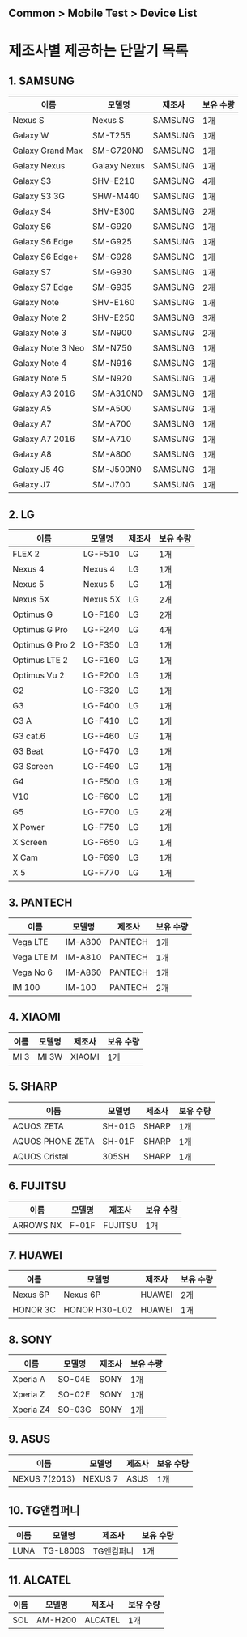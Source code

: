 ## Common > Mobile Test > Device List


# 제조사별 제공하는 단말기 목록

## 1. SAMSUNG
| 이름 | 모델명 | 제조사 | 보유 수량 |
| --- | --- | --- | --- |
| Nexus S | Nexus S | SAMSUNG | 1개 |
| Galaxy W | SM-T255 | SAMSUNG | 1개 |
| Galaxy Grand Max | SM-G720N0 | SAMSUNG | 1개 |
| Galaxy Nexus | Galaxy Nexus | SAMSUNG | 1개 |
| Galaxy S3 | SHV-E210 | SAMSUNG | 4개 |
| Galaxy S3 3G | SHW-M440 | SAMSUNG | 1개 |
| Galaxy S4 | SHV-E300 | SAMSUNG | 2개 |
| Galaxy S6 | SM-G920 | SAMSUNG | 1개 |
| Galaxy S6 Edge | SM-G925 | SAMSUNG | 1개 |
| Galaxy S6 Edge+ | SM-G928 | SAMSUNG | 1개 |
| Galaxy S7 | SM-G930 | SAMSUNG | 1개 |
| Galaxy S7 Edge | SM-G935 | SAMSUNG | 2개 |
| Galaxy Note | SHV-E160 | SAMSUNG | 1개 |
| Galaxy Note 2 | SHV-E250 | SAMSUNG | 3개 |
| Galaxy Note 3 | SM-N900 | SAMSUNG | 2개 |
| Galaxy Note 3 Neo | SM-N750| SAMSUNG | 1개 |
| Galaxy Note 4 | SM-N916 | SAMSUNG | 1개 |
| Galaxy Note 5 | SM-N920 | SAMSUNG | 1개 |
| Galaxy A3 2016 | SM-A310N0 | SAMSUNG | 1개 |
| Galaxy A5 | SM-A500 | SAMSUNG | 1개 |
| Galaxy A7 | SM-A700 | SAMSUNG | 1개 |
| Galaxy A7 2016 | SM-A710 | SAMSUNG | 1개 |
| Galaxy A8 | SM-A800 | SAMSUNG | 1개 |
| Galaxy J5 4G | SM-J500N0 | SAMSUNG | 1개 |
| Galaxy J7 | SM-J700 | SAMSUNG | 1개 |


## 2. LG

| 이름 | 모델명 | 제조사 | 보유 수량 |
| --- | --- | --- | --- |
| FLEX 2 | LG-F510 | LG | 1개 |
| Nexus 4 | Nexus 4 | LG | 1개 |
| Nexus 5 | Nexus 5 | LG | 1개 |
| Nexus 5X | Nexus 5X | LG | 2개 |
| Optimus G | LG-F180 | LG | 2개 |
| Optimus G Pro | LG-F240 | LG | 4개 |
| Optimus G Pro 2 | LG-F350 | LG | 1개 |
| Optimus LTE 2 | LG-F160 | LG | 1개 |
| Optimus Vu 2 | LG-F200 | LG | 1개 |
| G2 | LG-F320 | LG | 1개 |
| G3 | LG-F400 | LG | 1개 |
| G3 A | LG-F410 | LG | 1개 |
| G3 cat.6 | LG-F460 | LG | 1개 |
| G3 Beat | LG-F470 | LG | 1개 |
| G3 Screen | LG-F490 | LG | 1개 |
| G4 | LG-F500 | LG | 1개 |
| V10 | LG-F600 | LG | 1개 |
| G5 | LG-F700 | LG | 2개 |
| X Power | LG-F750 | LG | 1개 |
| X Screen | LG-F650 | LG | 1개 |
| X Cam | LG-F690 | LG | 1개 |
| X 5 | LG-F770 | LG | 1개 |


## 3. PANTECH

| 이름 | 모델명 | 제조사 | 보유 수량 |
| --- | --- | --- | --- |
| Vega LTE | IM-A800 | PANTECH | 1개 |
| Vega LTE M | IM-A810 | PANTECH | 1개 |
| Vega No 6 | IM-A860 | PANTECH | 1개 |
| IM 100 | IM-100 | PANTECH | 2개 |


## 4. XIAOMI
| 이름 | 모델명 | 제조사 | 보유 수량 |
| --- | --- | --- | --- |
| MI 3 | MI 3W | XIAOMI | 1개 |


## 5. SHARP
| 이름 | 모델명 | 제조사 | 보유 수량 |
| --- | --- | --- | --- |
| AQUOS ZETA | SH-01G | SHARP | 1개 |
| AQUOS PHONE ZETA | SH-01F | SHARP | 1개 |
| AQUOS Cristal | 305SH | SHARP | 1개 |


## 6. FUJITSU
| 이름 | 모델명 | 제조사 | 보유 수량 |
| --- | --- | --- | --- |
| ARROWS NX | F-01F | FUJITSU | 1개 |


## 7. HUAWEI
| 이름 | 모델명 | 제조사 | 보유 수량 |
| --- | --- | --- | --- |
| Nexus 6P | Nexus 6P | HUAWEI | 2개 |
| HONOR 3C | HONOR H30-L02 | HUAWEI | 1개 |


## 8. SONY
| 이름 | 모델명 | 제조사 | 보유 수량 |
| --- | --- | --- | --- |
| Xperia A | SO-04E | SONY | 1개 |
| Xperia Z | SO-02E | SONY | 1개 |
| Xperia Z4 | SO-03G | SONY | 1개 |


## 9. ASUS
| 이름 | 모델명 | 제조사 | 보유 수량 |
| --- | --- | --- | --- |
| NEXUS 7(2013) | NEXUS 7 | ASUS | 1개 |


## 10. TG앤컴퍼니
| 이름 | 모델명 | 제조사 | 보유 수량 |
| --- | --- | --- | --- |
| LUNA | TG-L800S | TG앤컴퍼니 | 1개 |



## 11. ALCATEL
| 이름 | 모델명 | 제조사 | 보유 수량 |
| --- | --- | --- | --- |
| SOL | AM-H200 | ALCATEL | 1개 |
